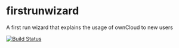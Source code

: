 firstrunwizard
==============

A first run wizard that explains the usage of ownCloud to new users

[![Build Status](https://drone.owncloud.com/api/badges/owncloud/firstrunwizard/status.svg?branch=master)](https://drone.owncloud.com/owncloud/firstrunwizard)
